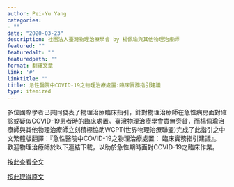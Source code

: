 ```yaml
---
author: Pei-Yu Yang
categories:
- ""
date: "2020-03-23"
description: 社團法人臺灣物理治療學會 by 楊佩瑜與其他物理治療師  
featured: ""
featuredalt: ""
featuredpath: ""
format: 翻譯文章
link: '#'
linktitle: ""
title: 急性醫院中COVID-19之物理治療處置:臨床實務指引建議
type: itemized
---
```



多位國際學者已共同發表了物理治療臨床指引，針對物理治療師在急性病房面對確診或疑似COVID-19患者時的臨床處置。臺灣物理治療學會責無旁貸，而楊佩瑜治療師與其他物理治療師立刻積極協助WCPT(世界物理治療聯盟)完成了此指引之中文繁體版翻譯：『急性醫院中COVID-19之物理治療處置： 臨床實務指引建議』。 歡迎物理治療師於以下連結下載，以助於急性期時面對COVID-19之臨床作業。


[按此查看全文](https://www.wcpt.org/sites/wcpt.org/files/files/wcptnews/images/Taiwanese_Physiotherapy-Guideline-COVID-19%20tranditional%20Chineses%2020200407.pdf?fbclid=IwAR1xP-uLZwrQ9Q_SptkZe87fVlBa6i6AHStQjyRveGRQAw9LSMdlefFa_hQ)

[按此取得原文](https://www.journals.elsevier.com/journal-of-physiotherapy)
